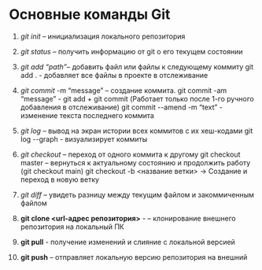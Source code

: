 # Основные команды Git


1. *git init* – инициализация локального репозитория

2. *git status* – получить информацию от git о его текущем состоянии

3. *git add “path”*– добавить файл или файлы к следующему коммиту
git add . - добавляет все файлы в проекте в отслеживание

4. *git commit* -m “message” – создание коммита.
git commit -am “message” - git add + git commit (Работает только после 1-го ручного добавления в отслеживание)
git commit --amend -m “text” - изменение текста последнего коммита
5. *git log* – вывод на экран истории всех коммитов с их хеш-кодами
git log --graph - визуализирует коммиты
6. *git checkout* – переход от одного коммита к другому
 git checkout master – вернуться к актуальному состоянию и продолжить работу (git checkout main)
 git checkout -b <название ветки> -> Создание и переход в новую ветку
7. *git diff* – увидеть разницу между текущим файлом и закоммиченным файлом

8. **git clone <url-адрес репозитория>** - – клонирование внешнего репозитория на локальный ПК

9. **git pull** - получение изменений и слияние с локальной версией

10. **git push** – отправляет локальную версию репозитория на внешний